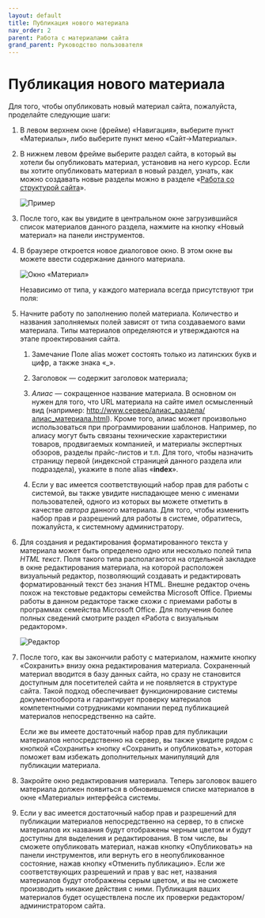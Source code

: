 ```yaml
---
layout: default
title: Публикация нового материала
nav_order: 2
parent: Работа с материалами сайта
grand_parent: Руководство пользователя
---
```


# Публикация нового материала

Для того, чтобы опубликовать новый материал сайта, пожалуйста, проделайте следующие шаги:

1. В левом верхнем окне (фрейме) «Навигация», выберите пункт «Материалы», либо выберите пункт меню «Сайт->Материалы».

2. В нижнем левом фрейме выберите раздел сайта, в который вы хотели бы опубликовать материал, установив на него курсор. Если вы хотите опубликовать материал в новый раздел, узнать, как можно создавать новые разделы можно в разделе «[Работа со структурой сайта]({{site.baseurl}}/docs/user-guide/structure)».

	![Пример]({{site.baseurl}}/images/cp-cp-1.png)

3. После того, как вы увидите в центральном окне загрузившийся список материалов данного раздела, нажмите на кнопку «Новый материал» на панели инструментов.

4. В браузере откроется новое диалоговое окно. В этом окне вы можете ввести содержание данного материала.

	![Окно «Материал»]({{site.baseurl}}/images/cp-cp-2.png)

	Независимо от типа, у каждого материала всегда присутствуют три поля:

5. Начните работу по заполнению полей материала. Количество и названия заполняемых полей зависят от типа создаваемого вами материала. Типы материалов определяются и утверждаются на этапе проектирования сайта.

	1. Замечание
		Поле alias может состоять только из латинских букв и цифр, а также знака «\_».

	2. Заголовок — содержит заголовок материала;

	3. *Алиас* — сокращенное название материала. В основном он нужен для того, что URL материала на сайте имел осмысленный вид (например: http://www.сервер/алиас_раздела/алиас_материала.html). Кроме того, алиас может произвольно использоваться при программировании шаблонов. Например, по алиасу могут быть связаны технические характеристики товаров, продвигаемых компанией, и материалы экспертных обзоров, разделы прайс-листов и т.п. Для того, чтобы назначить страницу первой (индексной страницей данного раздела или подраздела), укажите в поле alias «**index**».

	4. Если у вас имеется соответствующий набор прав для работы с системой, вы также увидите ниспадающее меню с именами пользователей, одного из которых вы можете отметить в качестве *автора* данного материала. Для того, чтобы изменить набор прав и разрешений для работы в системе, обратитесь, пожалуйста, к системному администратору.

6. Для создания и редактирования форматированного текста у материала может быть определено одно или несколько полей типа *HTML текст*. Поля такого типа располагаются на отдельной закладке в окне редактирования материала, на которой расположен визуальный редактор, позволяющий создавать и редактировать форматированный текст без знания HTML. Внешне редактор очень похож на текстовые редакторы семейства Microsoft Office. Приемы работы в данном редакторе также схожи с приемами работы в программах семейства Microsoft Office. Для получения более полных сведений смотрите раздел «Работа с визуальным редактором».

	![Редактор]({{site.baseurl}}/images/cp-3.png)

7. После того, как вы закончили работу с материалом, нажмите кнопку «Сохранить» внизу окна редактирования материала. Сохраненный материал вводится в базу данных сайта, но сразу не становится доступным для посетителей сайта и не появляется в структуре сайта. Такой подход обеспечивает функционирование системы документооборота и гарантирует проверку материалов компетентными сотрудниками компании перед публикацией материалов непосредственно на сайте.

	Если же вы имеете достаточный набор прав для публикации материалов непосредственно на сервер, вы также увидите рядом с кнопкой «Сохранить» кнопку «Сохранить и опубликовать», которая поможет вам избежать дополнительных манипуляций для публикации материала.

8. Закройте окно редактирования материала. Теперь заголовок вашего материала должен появиться в обновившемся списке материалов в окне «Материалы» интерфейса системы.

9. Если у вас имеется достаточный набор прав и разрешений для публикации материалов непосредственно на сервер, то в списке материалов их названия будут отображены черным цветом и будут доступны для выделения и редактирования. В том числе, вы сможете опубликовать материал, нажав кнопку «Опубликовать» на панели инструментов, или вернуть его в неопубликованное состояние, нажав кнопку «Отменить публикацию». Если же соответствующих разрешений и прав у вас нет, названия материалов будут отображены серым цветом, и вы не сможете производить никакие действия с ними. Публикация ваших материалов будет осуществлена после их проверки редактором/администратором сайта.

